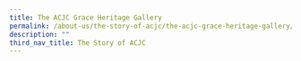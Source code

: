 ```yaml
---
title: The ACJC Grace Heritage Gallery
permalink: /about-us/the-story-of-acjc/the-acjc-grace-heritage-gallery/
description: ""
third_nav_title: The Story of ACJC
---
```

